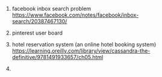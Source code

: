 1) facebook inbox search problem \
https://www.facebook.com/notes/facebook/inbox-search/20387467130/

2) pinterest user board

3) hotel reservation system (an online hotel booking system)
https://learning.oreilly.com/library/view/cassandra-the-definitive/9781491933657/ch05.html

4) 
